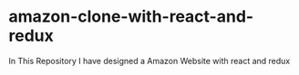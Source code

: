 # amazon-clone-with-react-and-redux
In This Repository I have designed a Amazon Website with react and redux
